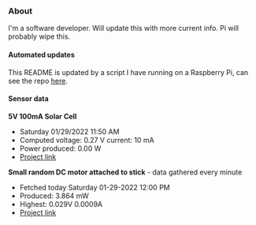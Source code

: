 ### About
I'm a software developer. Will update this with more current info. Pi will probably wipe this.

#### Automated updates
This README is updated by a script I have running on a Raspberry Pi, can see the repo [here](https://github.com/jdc-cunningham/raspi-git-repo-updater).

#### Sensor data
**5V 100mA Solar Cell**
- Saturday 01/29/2022 11:50 AM
- Computed voltage: 0.27 V current: 10 mA
- Power produced: 0.00 W
- [Project link](https://github.com/jdc-cunningham/raspisolarplotter)

**Small random DC motor attached to stick** - data gathered every minute
- Fetched today Saturday 01-29-2022 12:00 PM
- Produced: 3.864 mW
- Highest: 0.029V 0.0009A
- [Project link](https://github.com/jdc-cunningham/turbine-raspi)